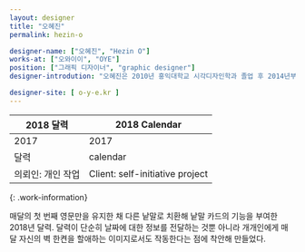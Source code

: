 ```yaml
---
layout: designer
title: "오혜진"
permalink: hezin-o

designer-name: ["오혜진", "Hezin O"]
works-at: ["오와이이", "OYE"]
position: ["그래픽 디자이너", "graphic designer"]
designer-introdution: "오혜진은 2010년 홍익대학교 시각디자인학과 졸업 후 2014년부터 스튜디오 오와이이(OYE)를 운영하고 있다. 커머셜 그래픽 디자인 외에도 다양한 시각 연구를 바탕으로 한 일러스트레이션 작업을 진행한다. 이미지가 인쇄물로 나오는 다양한 방식에도 흥미가 많아 주로 리소프린트를 활용한 아웃풋을 많이 만들어 내고 있다. "

designer-site: [ o-y-e.kr ]
---
```


| 2018 달력 | 2018 Calendar |
|----------------|----------------|
| 2017 | 2017 |
| 달력 | calendar |
| 의뢰인: 개인 작업 | Client: self-initiative project |
{: .work-information}

매달의 첫 번째 영문만을 유지한 채 다른 낱말로 치환해 낱말 카드의 기능을 부여한 2018년 달력. 달력이 단순히 날짜에 대한 정보를 전달하는 것뿐 아니라 개개인에게 매달 자신의 벽 한켠을 할애하는 이미지로서도 작동한다는 점에 착안해 만들었다. 
